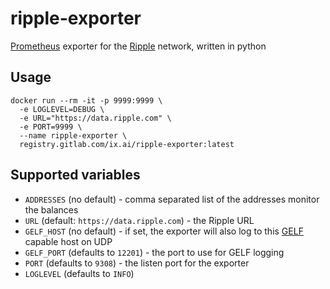 # ripple-exporter

[Prometheus](https://prometheus.io) exporter for the [Ripple](https://ripple.com/) network, written in python

## Usage
```
docker run --rm -it -p 9999:9999 \
  -e LOGLEVEL=DEBUG \
  -e URL="https://data.ripple.com" \
  -e PORT=9999 \
  --name ripple-exporter \
  registry.gitlab.com/ix.ai/ripple-exporter:latest
```

## Supported variables
* `ADDRESSES` (no default) - comma separated list of the addresses monitor the balances
* `URL` (default: `https://data.ripple.com`) - the Ripple URL
* `GELF_HOST` (no default) - if set, the exporter will also log to this [GELF](https://docs.graylog.org/en/3.0/pages/gelf.html) capable host on UDP
* `GELF_PORT` (defaults to `12201`) - the port to use for GELF logging
* `PORT` (defaults to `9308`) - the listen port for the exporter
* `LOGLEVEL` (defaults to `INFO`)
